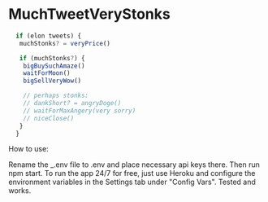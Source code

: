 # MuchTweetVeryStonks
```javascript
  if (elon tweets) {  
   muchStonks? = veryPrice()  

   if (muchStonks?) {  
    bigBuySuchAmaze()  
    waitForMoon()  
    bigSellVeryWow()  

    // perhaps stonks:  
    // dankShort? = angryDoge()  
    // waitForMaxAngery(very sorry)  
    // niceClose()  
   }
  }
```





How to use:

Rename the \_.env file to .env and place necessary api keys there. Then run npm start.
To run the app 24/7 for free, just use Heroku and configure the environment variables in the Settings tab under "Config Vars". Tested and works.
